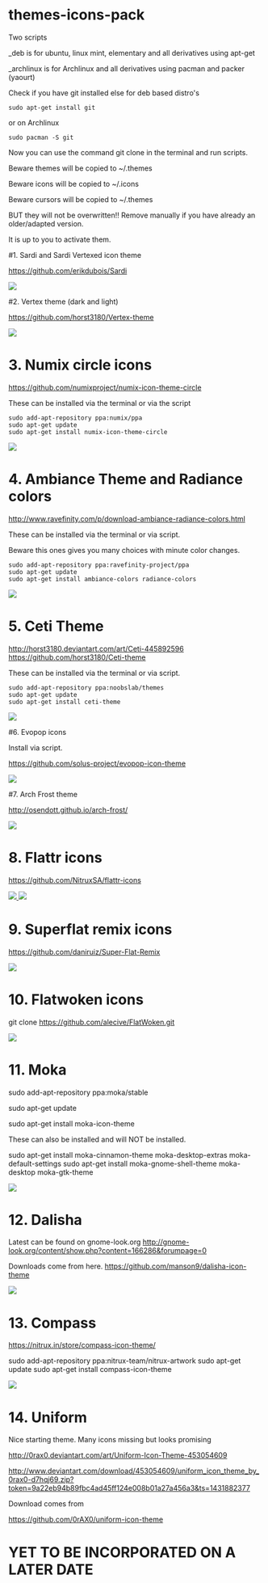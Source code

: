 # themes-icons-pack

Two scripts

_deb is for ubuntu, linux mint, elementary and all derivatives using apt-get

_archlinux is for Archlinux and all derivatives using pacman and packer (yaourt)

Check if you have git installed else for deb based distro's

	sudo apt-get install git

or on Archlinux

	sudo pacman -S git


Now you can use the command git clone in the terminal and run scripts.

Beware themes will be copied to ~/.themes

Beware icons will be copied to ~/.icons

Beware cursors will be copied to ~/.themes

BUT they will not be overwritten!!
Remove manually if you have already an older/adapted version.


It is up to you to activate them.


#1. Sardi and Sardi Vertexed icon theme

https://github.com/erikdubois/Sardi

<a target="_blank" href="http://erikdubois.be/wp-content/uploads/2015/05/Screenshot-from-2015-05-17-114440.png">
<img style="max-width:100%;" src="http://erikdubois.be/wp-content/uploads/2015/05/Screenshot-from-2015-05-17-114440.png">
</a>

#2. Vertex theme (dark and light)

https://github.com/horst3180/Vertex-theme

<a target="_blank" href="http://erikdubois.be/wp-content/uploads/2015/05/Screenshot-from-2015-05-17-114440.png">
<img style="max-width:100%;" src="http://erikdubois.be/wp-content/uploads/2015/05/Screenshot-from-2015-05-17-114440.png">
</a>

# 3. Numix circle icons

https://github.com/numixproject/numix-icon-theme-circle

These can be installed via the terminal or via the script

	sudo add-apt-repository ppa:numix/ppa
	sudo apt-get update
	sudo apt-get install numix-icon-theme-circle

<a target="_blank" href="http://erikdubois.be/wp-content/uploads/2015/05/numix-circles.png">
<img style="max-width:100%;" src="http://erikdubois.be/wp-content/uploads/2015/05/numix-circles.png">
</a>

# 4. Ambiance Theme and Radiance colors
http://www.ravefinity.com/p/download-ambiance-radiance-colors.html

These can be installed via the terminal or via script.

Beware this ones gives you many choices with minute color changes.

	sudo add-apt-repository ppa:ravefinity-project/ppa 
	sudo apt-get update
	sudo apt-get install ambiance-colors radiance-colors

<a target="_blank" href="http://erikdubois.be/wp-content/uploads/2015/05/ambiance-mint.png">
<img style="max-width:100%;" src="http://erikdubois.be/wp-content/uploads/2015/05/ambiance-mint.png">
</a>

# 5. Ceti Theme

http://horst3180.deviantart.com/art/Ceti-445892596
https://github.com/horst3180/Ceti-theme

These can be installed via the terminal or via script.

	sudo add-apt-repository ppa:noobslab/themes
	sudo apt-get update
	sudo apt-get install ceti-theme

<a target="_blank" href="http://erikdubois.be/wp-content/uploads/2015/05/ceti-vibrancy.png">
<img style="max-width:100%;" src="http://erikdubois.be/wp-content/uploads/2015/05/ceti-vibrancy.png">
</a>

#6. Evopop icons

Install via script.

https://github.com/solus-project/evopop-icon-theme

<a target="_blank" href="http://erikdubois.be/wp-content/uploads/2015/05/Evopopicons.png">
<img style="max-width:100%;" src="http://erikdubois.be/wp-content/uploads/2015/05/Evopopicons.png">
</a>

#7. Arch Frost theme

http://osendott.github.io/arch-frost/

<a target="_blank" href="http://erikdubois.be/wp-content/uploads/2015/05/arch-frost-vertex-ardis.png">
<img style="max-width:100%;" src="http://erikdubois.be/wp-content/uploads/2015/05/arch-frost-vertex-ardis.png">
</a>


# 8. Flattr icons

https://github.com/NitruxSA/flattr-icons

<a target="_blank" href="http://erikdubois.be/wp-content/uploads/2015/05/flattricons.png">
<img style="max-width:100%;" src="http://erikdubois.be/wp-content/uploads/2015/05/flattricons.png">
</a>

<a target="_blank" href="http://erikdubois.be/wp-content/uploads/2015/05/vertex-flattr-dark-arch-frost.png">
<img style="max-width:100%;" src="http://erikdubois.be/wp-content/uploads/2015/05/vertex-flattr-dark-arch-frost.png">
</a>



# 9. Superflat remix icons

https://github.com/daniruiz/Super-Flat-Remix

<a target="_blank" href="http://erikdubois.be/wp-content/uploads/2015/05/vertex-flat-remix.png">
<img style="max-width:100%;" src="http://erikdubois.be/wp-content/uploads/2015/05/vertex-flat-remix.png">
</a>

# 10. Flatwoken icons

git clone https://github.com/alecive/FlatWoken.git

<a target="_blank" href="http://erikdubois.be/wp-content/uploads/2015/05/arch_i3_flatwoken.png">
<img style="max-width:100%;" src="http://erikdubois.be/wp-content/uploads/2015/05/arch_i3_flatwoken.png">
</a>



# 11. Moka 


sudo add-apt-repository ppa:moka/stable

sudo apt-get update

sudo apt-get install moka-icon-theme

These can also be installed and will NOT be installed.

sudo apt-get install moka-cinnamon-theme moka-desktop-extras moka-default-settings
sudo apt-get install moka-gnome-shell-theme moka-desktop moka-gtk-theme


<a target="_blank" href="http://i.imgur.com/AjTBLY8.png">
<img style="max-width:100%;" src="http://i.imgur.com/AjTBLY8.png">
</a>


# 12. Dalisha

Latest can be found on gnome-look.org
http://gnome-look.org/content/show.php?content=166286&forumpage=0

Downloads come from here.
https://github.com/manson9/dalisha-icon-theme

<a target="_blank" href="http://i.imgur.com/2iw8473.png">
<img style="max-width:100%;" src="http://i.imgur.com/2iw8473.png">
</a>


# 13. Compass

https://nitrux.in/store/compass-icon-theme/

sudo add-apt-repository ppa:nitrux-team/nitrux-artwork
sudo apt-get update
sudo apt-get install compass-icon-theme

<a target="_blank" href="http://i.imgur.com/qJimLVr.jpg">
<img style="max-width:100%;" src="http://i.imgur.com/qJimLVr.jpg">
</a>


# 14. Uniform

Nice starting theme. Many icons missing but looks promising

http://0rax0.deviantart.com/art/Uniform-Icon-Theme-453054609

http://www.deviantart.com/download/453054609/uniform_icon_theme_by_0rax0-d7hqj69.zip?token=9a22eb94b89fbc4ad45ff124e008b01a27a456a3&ts=1431882377

Download comes from 

https://github.com/0rAX0/uniform-icon-theme


# YET TO BE INCORPORATED ON A LATER DATE 




